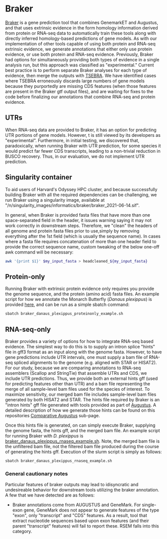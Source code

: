 # Braker
[Braker](https://github.com/Gaius-Augustus/BRAKER) is a gene prediction tool that combines GenemarkET and Augustus, and that uses extrinsic evidence in the form homology information derived from protein or RNA-seq data to automatically train these tools along with directly inferred homology-based predictions of gene models. As with our implementation of other tools capable of using both protein and RNA-seq extrinsic evidence, we generate annotations that either only use protein evidence, or use both protein and RNA-seq evidence. Previously, Braker had options for simultaneously providing both types of evidence in a single analysis run, but this approach was classified as "experimental." Current best practice is to perform separate Braker analyses for each type of evidence, then merge the outputs with [TSEBRA](https://github.com/Gaius-Augustus/TSEBRA). We have identified cases where TSEBRA erroneously discards large numbers of gene models because they purportedly are missing CDS features (when those features are present in the Braker gtf output files), and are waiting for fixes to the code before finalizing our annotations that combine RNA-seq and protein evidence.

## UTRs
When RNA-seq data are provided to Braker, it  has an option for predicting UTR portions of gene models. However, t is still viewed by its developers as "experimental". Furthermore, in initial testing, we discovered that, paradoxically, when running Braker with UTR prediction, for some species it would predict far fewer CDS transcripts, leading to a non-trivial reduction in BUSCO recovery. Thus, in our evaluation, we do not implement UTR prediction.

## Singularity container
To aid users of Harvard's Odyssey HPC cluster, and because successfully building Braker with all the required dependencies can be challenging, we run Braker using a singularity image, available at "/n/singularity_images/informatics/braker/braker_2021-06-14.sif".

In general, when Braker is provided fasta files that have more than one space-separated field in the header, it issues warning saying it may not work correctly in downstream steps. Therefore, we "clean" the headers of all genome and protein fasta files prior to use,simply by removing everything after the 1st field (which is usually the sequence name). In cases where a fasta file requires concatenation of more than one header field to provide the correct sequence name, custom tweaking of the below one-off awk command will be necessary:
```bash
awk '{print $1}' $my_input_fasta > headcleaned_${my_input_fasta}
```

## Protein-only
Running Braker with extrinsic protein evidence only requires you provide the genome sequence, and the protein (amino acid) fasta files. An example script for how we annotate the Monarch Butterfly (*Danaus plexippus*) is provided [here](https://github.com/harvardinformatics/GenomeAnnotation/blob/master/Braker/slurm_scripts/braker_danaus_plexippus_proteinonly_example.sh), and can be run as a simple sbatch command:
```bash
sbatch braker_danaus_plexippus_proteinonly_example.sh
``` 

## RNA-seq-only
Braker provides a variety of options for how to integrate RNA-seq based evidence. The simplest way to do this is to supply an intron splice "hints" file in gff3 format as an input along with the genome fasta. However, to have gene predictions include UTR intervals, one must supply a bam file of RNA-seq spliced alignments to the genome (e.g. aligned with STAR or HISAT2). For our study, because we are comparing annotations to RNA-seq assemblers (Scallop and StringTie) that assemble UTRs and CDS, we include UTR predictions. Thus, we provide both an external hints gff (used for predicting features other than UTR) and a bam file representing the merge of all sample-level bam files used for the species of interest. To maximize sensitivity, our merged bam file includes sample-level bam files generated by both HISAT2 and STAR. The hints file required by Braker is an "intron hints" gff file generated with tools provided as part of [Augustus](https://github.com/Gaius-Augustus/Augustus). A detailed description of how we generate those hints can be found on this repositories [Comparative Augustus](https://github.com/harvardinformatics/GenomeAnnotation/tree/master/ComparativeAugustus) sub-page. 

Once this hints file is generated, on can simply execute Braker, supplying the genome fasta, the hints gff, and the merged bam file. An example script for running Braker with *D. plexippus* is [braker_danaus_plexippus_rnaseq_example.sh](https://github.com/harvardinformatics/GenomeAnnotation/blob/master/Braker/slurm_scripts/braker_danaus_plexippus_rnaseq_example.sh). Note, the merged bam file is the unfiltered bam file, not the filtered bam file produced during the course of generating the hints gff. Execution of the slurm script is simply as follows:
```bash
sbatch braker_danaus_plexippus_rnaseq_example.sh
```

### General cautionary notes
Particular features of braker outputs may lead to idisyncratic and undesireable behavior for downstream tools utilizing the braker annotation. A few that we have detected are as follows:
* Braker annotations come from AUGUSTUS and GeneMark. For single-exon gene, GeneMark does not appear to generate features of the type "exon", only "transcript" and "CDS" features. As a result, tool that extract nucleotide sequences based upon exon features (and their parent "transcript" features) will fail to report these. RSEM falls into this category.
